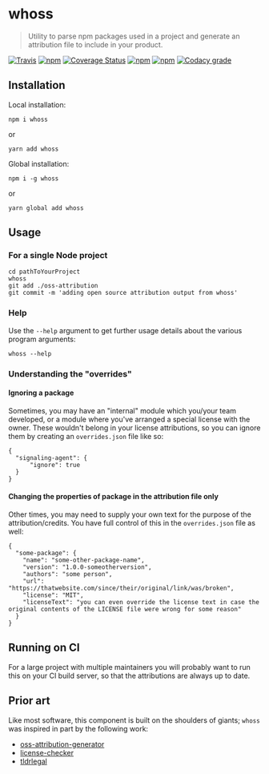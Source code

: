 # whoss
> Utility to parse npm packages used in a project and generate an attribution file to include in your product.

[![Travis](https://img.shields.io/travis/aurbano/whoss.svg)](https://travis-ci.org/aurbano/whoss)
[![npm](https://img.shields.io/npm/v/whoss.svg)](https://www.npmjs.com/package/whoss)
[![Coverage Status](https://coveralls.io/repos/github/aurbano/whoss/badge.svg?branch=master)](https://coveralls.io/github/aurbano/whoss?branch=master)
[![npm](https://img.shields.io/npm/dm/whoss.svg)](https://www.npmjs.com/package/whoss)
[![npm](https://img.shields.io/npm/l/whoss.svg)](https://www.npmjs.com/package/whoss)
[![Codacy grade](https://img.shields.io/codacy/grade/e2589a609bdc4c56bd49c232a65dab4e.svg)](https://www.codacy.com/app/aurbano/whoss)

## Installation

Local installation:

```
npm i whoss
```
or
```
yarn add whoss
```


Global installation:

```
npm i -g whoss
```
or
```
yarn global add whoss
```

## Usage

### For a single Node project
```
cd pathToYourProject
whoss
git add ./oss-attribution
git commit -m 'adding open source attribution output from whoss'
```

### Help

Use the `--help` argument to get further usage details about the various program arguments:

```
whoss --help
```

### Understanding the "overrides"

#### Ignoring a package
Sometimes, you may have an "internal" module which you/your team developed, or a module where you've arranged a special license with the owner. These wouldn't belong in your license attributions, so you can ignore them by creating an `overrides.json` file like so:
```
{
  "signaling-agent": {
      "ignore": true 
  }
}
```

#### Changing the properties of package in the attribution file only
Other times, you may need to supply your own text for the purpose of the attribution/credits. You have full control of this in the `overrides.json` file as well:
```
{
  "some-package": {
    "name": "some-other-package-name",
    "version": "1.0.0-someotherversion",
    "authors": "some person",
    "url": "https://thatwebsite.com/since/their/original/link/was/broken",
    "license": "MIT",
    "licenseText": "you can even override the license text in case the original contents of the LICENSE file were wrong for some reason"
  }
}
```

## Running on CI
For a large project with multiple maintainers you will probably want to run this on your CI build server, so that the attributions are always up to date.

## Prior art
Like most software, this component is built on the shoulders of giants; `whoss` was inspired in part by the following work:

  - [oss-attribution-generator](https://github.com/zumwald/oss-attribution-generator)
  - [license-checker](https://github.com/davglass/license-checker)
  - [tldrlegal](https://github.com/eladnava/tldrlegal)
